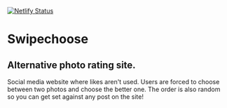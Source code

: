 [![Netlify Status](https://api.netlify.com/api/v1/badges/fd9417f7-0a0a-4c25-aaef-a4e84b26ab3b/deploy-status)](https://app.netlify.com/sites/swipechoose/deploys)

# Swipechoose

## Alternative photo rating site.

Social media website where likes aren't used.
Users are forced to choose between two photos and choose the better one.
The order is also random so you can get set against any post on the site!
